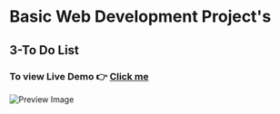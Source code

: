 # Basic Web Development Project's

## 3-To Do List

### To view Live Demo 👉 [Click me]()
![Preview Image](https://github.com/SorcererChiragsingh/Web-Development-Projects/blob/main/3-To_Do_List/preview.png)
